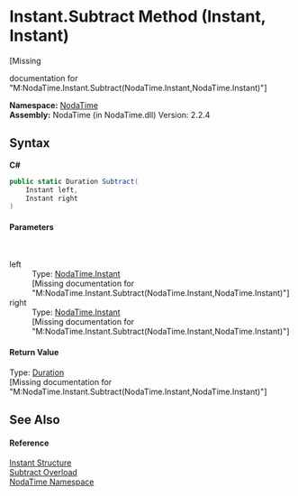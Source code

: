 # Instant.Subtract Method (Instant, Instant)
 

\[Missing <summary> documentation for "M:NodaTime.Instant.Subtract(NodaTime.Instant,NodaTime.Instant)"\]

**Namespace:**&nbsp;<a href="N_NodaTime">NodaTime</a><br />**Assembly:**&nbsp;NodaTime (in NodaTime.dll) Version: 2.2.4

## Syntax

**C#**<br />
``` C#
public static Duration Subtract(
	Instant left,
	Instant right
)
```


#### Parameters
&nbsp;<dl><dt>left</dt><dd>Type: <a href="T_NodaTime_Instant">NodaTime.Instant</a><br />\[Missing <param name="left"/> documentation for "M:NodaTime.Instant.Subtract(NodaTime.Instant,NodaTime.Instant)"\]</dd><dt>right</dt><dd>Type: <a href="T_NodaTime_Instant">NodaTime.Instant</a><br />\[Missing <param name="right"/> documentation for "M:NodaTime.Instant.Subtract(NodaTime.Instant,NodaTime.Instant)"\]</dd></dl>

#### Return Value
Type: <a href="T_NodaTime_Duration">Duration</a><br />\[Missing <returns> documentation for "M:NodaTime.Instant.Subtract(NodaTime.Instant,NodaTime.Instant)"\]

## See Also


#### Reference
<a href="T_NodaTime_Instant">Instant Structure</a><br /><a href="Overload_NodaTime_Instant_Subtract">Subtract Overload</a><br /><a href="N_NodaTime">NodaTime Namespace</a><br />